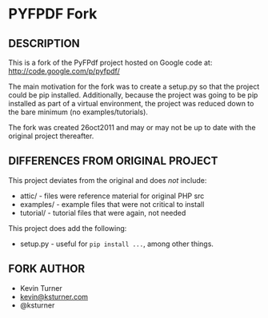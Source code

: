 
PYFPDF Fork
===========


DESCRIPTION
-----------

This is a fork of the PyFPdf project hosted on Google code at:
http://code.google.com/p/pyfpdf/

The main motivation for the fork was to create a setup.py so that the project
could be pip installed. Additionally, because the project was going to be pip
installed as part of a virtual environment, the project was reduced down to the
bare minimum (no examples/tutorials).

The fork was created 26oct2011 and may or may not be up to date with the
original project thereafter.


DIFFERENCES FROM ORIGINAL PROJECT
---------------------------------

This project deviates from the original and does *not* include:

 * attic/ - files were reference material for original PHP src
 * examples/ - example files that were not critical to install
 * tutorial/ - tutorial files that were again, not needed

This project does add the following:

 * setup.py - useful for `pip install ...`, among other things.


FORK AUTHOR
-----------

 * Kevin Turner
 * kevin@ksturner.com
 * @ksturner
